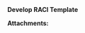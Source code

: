   

  

|    |    |    |    |
| --- | --- | --- | --- |

  

**Develop RACI Template**

 **Attachments:** 

